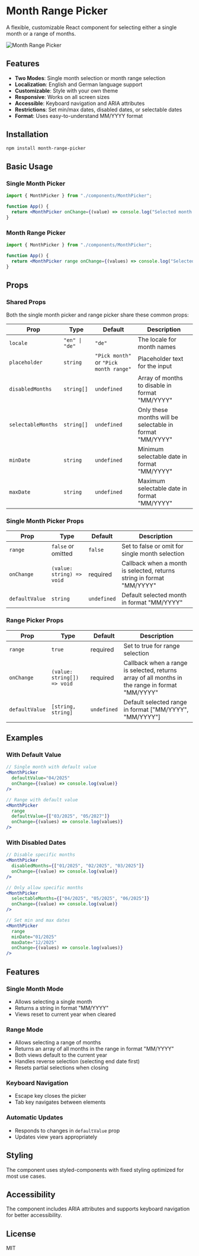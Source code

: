 # Month Range Picker

A flexible, customizable React component for selecting either a single month or a range of months.

![Month Range Picker](https://via.placeholder.com/800x400.png?text=Month+Range+Picker)

## Features

- **Two Modes**: Single month selection or month range selection
- **Localization**: English and German language support
- **Customizable**: Style with your own theme
- **Responsive**: Works on all screen sizes
- **Accessible**: Keyboard navigation and ARIA attributes
- **Restrictions**: Set min/max dates, disabled dates, or selectable dates
- **Format**: Uses easy-to-understand MM/YYYY format

## Installation

```bash
npm install month-range-picker
```

## Basic Usage

### Single Month Picker

```jsx
import { MonthPicker } from "./components/MonthPicker";

function App() {
  return <MonthPicker onChange={(value) => console.log("Selected month:", value)} />;
}
```

### Month Range Picker

```jsx
import { MonthPicker } from "./components/MonthPicker";

function App() {
  return <MonthPicker range onChange={(values) => console.log("Selected range:", values)} />;
}
```

## Props

### Shared Props

Both the single month picker and range picker share these common props:

| Prop               | Type           | Default                                | Description                                              |
| ------------------ | -------------- | -------------------------------------- | -------------------------------------------------------- |
| `locale`           | `"en" \| "de"` | `"de"`                                 | The locale for month names                               |
| `placeholder`      | `string`       | `"Pick month"` or `"Pick month range"` | Placeholder text for the input                           |
| `disabledMonths`   | `string[]`     | `undefined`                            | Array of months to disable in format "MM/YYYY"           |
| `selectableMonths` | `string[]`     | `undefined`                            | Only these months will be selectable in format "MM/YYYY" |
| `minDate`          | `string`       | `undefined`                            | Minimum selectable date in format "MM/YYYY"              |
| `maxDate`          | `string`       | `undefined`                            | Maximum selectable date in format "MM/YYYY"              |

### Single Month Picker Props

| Prop           | Type                      | Default     | Description                                                           |
| -------------- | ------------------------- | ----------- | --------------------------------------------------------------------- |
| `range`        | `false` or omitted        | `false`     | Set to false or omit for single month selection                       |
| `onChange`     | `(value: string) => void` | required    | Callback when a month is selected, returns string in format "MM/YYYY" |
| `defaultValue` | `string`                  | `undefined` | Default selected month in format "MM/YYYY"                            |

### Range Picker Props

| Prop           | Type                        | Default     | Description                                                                                     |
| -------------- | --------------------------- | ----------- | ----------------------------------------------------------------------------------------------- |
| `range`        | `true`                      | required    | Set to true for range selection                                                                 |
| `onChange`     | `(value: string[]) => void` | required    | Callback when a range is selected, returns array of all months in the range in format "MM/YYYY" |
| `defaultValue` | `[string, string]`          | `undefined` | Default selected range in format ["MM/YYYY", "MM/YYYY"]                                         |

## Examples

### With Default Value

```jsx
// Single month with default value
<MonthPicker
  defaultValue="04/2025"
  onChange={(value) => console.log(value)}
/>

// Range with default value
<MonthPicker
  range
  defaultValue={["03/2025", "05/2027"]}
  onChange={(values) => console.log(values)}
/>
```

### With Disabled Dates

```jsx
// Disable specific months
<MonthPicker
  disabledMonths={["01/2025", "02/2025", "03/2025"]}
  onChange={(value) => console.log(value)}
/>

// Only allow specific months
<MonthPicker
  selectableMonths={["04/2025", "05/2025", "06/2025"]}
  onChange={(value) => console.log(value)}
/>

// Set min and max dates
<MonthPicker
  range
  minDate="01/2025"
  maxDate="12/2025"
  onChange={(values) => console.log(values)}
/>
```

## Features

### Single Month Mode

- Allows selecting a single month
- Returns a string in format "MM/YYYY"
- Views reset to current year when cleared

### Range Mode

- Allows selecting a range of months
- Returns an array of all months in the range in format "MM/YYYY"
- Both views default to the current year
- Handles reverse selection (selecting end date first)
- Resets partial selections when closing

### Keyboard Navigation

- Escape key closes the picker
- Tab key navigates between elements

### Automatic Updates

- Responds to changes in `defaultValue` prop
- Updates view years appropriately

## Styling

The component uses styled-components with fixed styling optimized for most use cases.

## Accessibility

The component includes ARIA attributes and supports keyboard navigation for better accessibility.

## License

MIT
